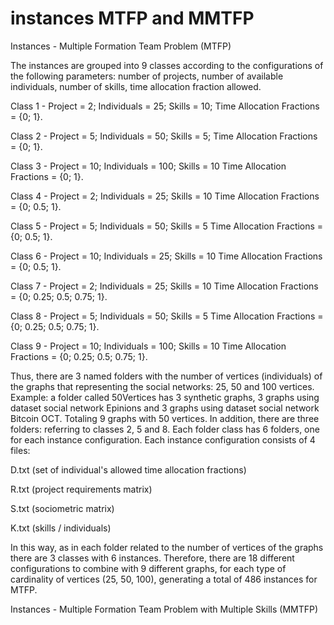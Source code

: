 # instances MTFP and MMTFP

Instances - Multiple Formation Team Problem (MTFP)

The instances are grouped into 9 classes according to the configurations of the following parameters: number of projects, number of available individuals, number of skills, time allocation fraction allowed.

Class 1 - Project = 2; Individuals = 25; Skills = 10; Time Allocation Fractions = {0; 1}.

Class 2 - Project = 5; Individuals = 50; Skills = 5; Time Allocation Fractions = {0; 1}.

Class 3 - Project = 10; Individuals = 100; Skills = 10 Time Allocation Fractions = {0; 1}.

Class 4 - Project = 2; Individuals = 25; Skills = 10 Time Allocation Fractions = {0; 0.5; 1}.

Class 5 - Project = 5; Individuals = 50; Skills = 5 Time Allocation Fractions = {0; 0.5; 1}.

Class 6 - Project = 10; Individuals = 25; Skills = 10 Time Allocation Fractions = {0; 0.5; 1}.

Class 7 - Project = 2; Individuals = 25; Skills = 10 Time Allocation Fractions = {0; 0.25; 0.5; 0.75; 1}.

Class 8 - Project = 5; Individuals = 50; Skills = 5 Time Allocation Fractions = {0; 0.25; 0.5; 0.75; 1}.

Class 9 - Project = 10; Individuals = 100; Skills = 10 Time Allocation Fractions = {0; 0.25; 0.5; 0.75; 1}.

Thus, there are 3 named folders with the number of vertices (individuals) of the graphs that representing the social networks: 25, 50 and 100 vertices. Example: a folder called 50Vertices has 3  synthetic graphs, 3 graphs using dataset social network Epinions and 3 graphs using dataset social network Bitcoin OCT. Totaling 9 graphs with 50 vertices. In addition, there are three folders: referring to classes 2, 5 and 8. Each folder class has 6 folders, one for each instance configuration. Each instance configuration consists of 4 files:

D.txt (set of individual's allowed time allocation fractions)

R.txt (project requirements matrix)

S.txt (sociometric matrix)

K.txt (skills / individuals)

In this way, as in each folder related to the number of vertices of the graphs there are 3 classes with 6 instances. Therefore, there are 18 different configurations to combine with 9 different graphs, for each type of cardinality of vertices (25, 50, 100), generating a total of 486 instances for MTFP.

Instances - Multiple Formation Team Problem with Multiple Skills (MMTFP)


